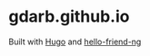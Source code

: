 # gdarb.github.io
Built with [Hugo](https://gohugo.io) and [hello-friend-ng](https://github.com/rhazdon/hugo-theme-hello-friend-ng)